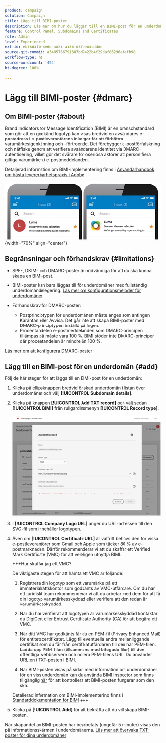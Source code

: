 ```yaml
---
product: campaign
solution: Campaign
title: Lägg till BIMI-poster
description: Läs mer om hur du lägger till en BIMI-post för en underdomän.
feature: Control Panel, Subdomains and Certificates
role: Admin
level: Experienced
exl-id: eb7863fb-6e6d-4821-a156-03fee03cdd0e
source-git-commit: a3485766791387bd9422b4f29daf86296efafb98
workflow-type: ht
source-wordcount: '494'
ht-degree: 100%

---
```


# Lägg till BIMI-poster {#dmarc}

## Om BIMI-poster {#about}

Brand Indicators for Message Identification (BIMI) är en branschstandard som gör att en godkänd logotyp kan visas bredvid en avsändares e-postadress i e-postleverantörens inkorgar för att förbättra varumärkesigenkänning och -förtroende. Det förebygger e-postförfalskning och nätfiske genom att verifiera avsändarens identitet via DMARC-autentisering, vilket gör det svårare för oseriösa aktörer att personifiera giltiga varumärken i e-postmeddelanden.

Detaljerad information om BIMI-implementering finns i [Användarhandbok om bästa levererbarhetspraxis i Adobe](https://experienceleague.adobe.com/docs/deliverability-learn/deliverability-best-practice-guide/additional-resources/technotes/implement-bimi.html?lang=sv)

![](assets/bimi-example.png){width="70%" align="center"}

## Begränsningar och förhandskrav {#limitations}

* SPF-, DKIM- och DMARC-poster är nödvändiga för att du ska kunna skapa en BIMI-post.
* BIMI-poster kan bara läggas till för underdomäner med fullständig underdomändelegering. [Läs mer om konfigurationsmetoder för underdomäner](subdomains-branding.md#subdomain-delegation-methods)
* Förhandskrav för DMARC-poster:

   * Postprinciptypen för underdomänen måste anges som antingen Karantän eller Avvisa. Det går inte att skapa BIMI-poster med DMARC-principtypen inställd på Ingen.
   * Procentandelen e-postmeddelanden som DMARC-principen tillämpas på måste vara 100 %. BIMI stöder inte DMARC-principer där procentandelen är mindre än 100 %.

[Läs mer om att konfigurera DMARC-poster](dmarc.md)

## Lägg till en BIMI-post för en underdomän {#add}

Följ de här stegen för att lägga till en BIMI-post för en underdomän:

1. Klicka på ellipsknappen bredvid önskad underdomän i listan över underdomäner och välj **[!UICONTROL Subdomain details]**.

1. Klicka på knappen **[!UICONTROL Add TXT record]** och välj sedan **[!UICONTROL BIMI]** från rullgardinsmenyn **[!UICONTROL Record type]**.

   ![](assets/bimi-add.png)

1. I **[!UICONTROL Company Logo URL]** anger du URL-adressen till den SVG-fil som innehåller logotypen.

1. Även om **[!UICONTROL Certificate URL]** är valfritt behövs den för vissa e-postleverantörer som Gmail och Apple som täcker 80 % av e-postmarknaden. Därför rekommenderar vi att du skaffar ett Verified Mark Certificate (VMC) för att verkligen utnyttja BIMI.

   +++Hur skaffar jag ett VMC?

   De viktigaste stegen för att hämta ett VMC är följande:

   1. Registrera din logotyp som ett varumärke på ett immaterialrättskontor som godkänts av VMC-utfärdare. Om du har ett juridiskt team rekommenderar vi att du arbetar med dem för att få din logotyp varumärkesskyddad eller verifiera att den redan är varumärkesskyddad.

   1. När du har verifierat att logotypen är varumärkesskyddad kontaktar du DigiCert eller Entrust Certificate Authority (CA) för att begära ett VMC.

   1. När ditt VMC har godkänts får du en PEM-fil (Privacy Enhanced Mail) för entitetscertifikatet. Lägg till eventuella andra mellanliggande certifikat som du får från certifikatutfärdaren till den här PEM-filen. Ladda upp PEM-filen (tillsammans med bifogade filer) till den offentliga webbservern och notera PEM-filens URL. Du använder URL:en i TXT-posten i BIMI.

   1. När BIMI-posten visas på sidan med information om underdomäner för en viss underdomän kan du använda BIMI Inspector som finns tillgänglig [här](https://bimigroup.org/bimi-generator/) för att kontrollera att BIMI-posten fungerar som den ska.

   Detaljerad information om BIMI-implementering finns i [Standarddokumentation för BIMI](https://bimigroup.org/implementation-guide/)
+++

1. Klicka på **[!UICONTROL Add]** för att bekräfta att du vill skapa BIMI-posten.

När skapandet av BIMI-posten har bearbetats (ungefär 5 minuter) visas den på informationsskärmen i underdomänerna. [Läs mer att övervaka TXT-poster för dina underdomäner](gs-txt-records.md#monitor)

